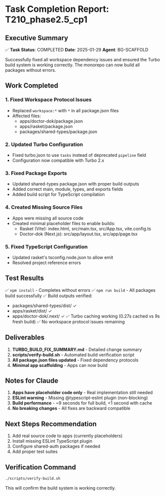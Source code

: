 # Task Completion Report: T210_phase2.5_cp1

## Executive Summary
✅ **Task Status**: COMPLETED
**Date**: 2025-01-29
**Agent**: BG-SCAFFOLD

Successfully fixed all workspace dependency issues and ensured the Turbo build system is working correctly. The monorepo can now build all packages without errors.

## Work Completed

### 1. Fixed Workspace Protocol Issues
- Replaced `workspace:*` with `*` in all package.json files
- Affected files:
  - apps/doctor-dok/package.json
  - apps/rasket/package.json  
  - packages/shared-types/package.json

### 2. Updated Turbo Configuration
- Fixed turbo.json to use `tasks` instead of deprecated `pipeline` field
- Configuration now compatible with Turbo 2.x

### 3. Fixed Package Exports
- Updated shared-types package.json with proper build outputs
- Added correct main, module, types, and exports fields
- Added build script for TypeScript compilation

### 4. Created Missing Source Files
- Apps were missing all source code
- Created minimal placeholder files to enable builds:
  - Rasket (Vite): index.html, src/main.tsx, src/App.tsx, vite.config.ts
  - Doctor-dok (Next.js): src/app/layout.tsx, src/app/page.tsx

### 5. Fixed TypeScript Configuration
- Updated rasket's tsconfig.node.json to allow emit
- Resolved project reference errors

## Test Results

✅ `npm install` - Completes without errors
✅ `npm run build` - All packages build successfully
✅ Build outputs verified:
  - packages/shared-types/dist/ ✓
  - apps/rasket/dist/ ✓
  - apps/doctor-dok/.next/ ✓
✅ Turbo caching working (0.27s cached vs 9s fresh build)
✅ No workspace protocol issues remaining

## Deliverables

1. **TURBO_BUILD_FIX_SUMMARY.md** - Detailed change summary
2. **scripts/verify-build.sh** - Automated build verification script
3. **All package.json files updated** - Fixed dependency protocols
4. **Minimal app scaffolding** - Apps can now build

## Notes for Claude

1. **Apps have placeholder code only** - Real implementation still needed
2. **ESLint warning** - Missing @typescript-eslint plugin (non-blocking)
3. **Build performance** - ~9 seconds for full build, <1 second with cache
4. **No breaking changes** - All fixes are backward compatible

## Next Steps Recommendation

1. Add real source code to apps (currently placeholders)
2. Install missing ESLint TypeScript plugin
3. Configure shared-auth packages if needed
4. Add proper test suites

## Verification Command
```bash
./scripts/verify-build.sh
```

This will confirm the build system is working correctly.